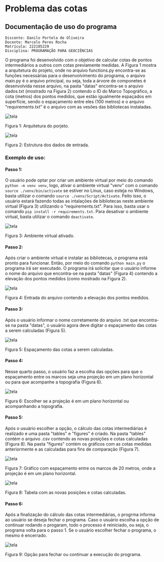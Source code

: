 <!-- @import "tutorial/style.html" -->

# Problema das cotas

## Documentação de uso do programa

    Discente: Danilo Portela de Oliveira
    Docente: Marcelo Peres Rocha
    Matrícula: 222105229
    Disciplina: PROGRAMAÇÃO PARA GEOCIÊNCIAS

O programa foi desenvolvido com o objetivo de calcular cotas de pontos intermediários a outros com cotas previamente medidas. A Figura 1 mostra a arquitetura do projeto, onde no arquivo functions.py encontra-se as funções necessárias para o desenvolvimento do programa, o arquivo main.py é o arquivo principal, ou seja, toda a árvore de componetes é desenvolvida nesse arquivo, na pasta "datas" encontra-se o arquivo dados.txt (mostrado na Figura 2) contendo o ID do Marco Topográfico, a cota (metros) dos pontos medidos, que estão igualmente espaçados em superfície, sendo o espaçamento entre eles (100 metros) e o arquivo "requirements.txt" é o arquivo com as vesões das bibliotecas instaladas.

![tela](./tutorial/img/estrutura_projeto.png)

<p class="legend"> Figura 1: Arquitetura do porjeto. </p>

![tela](./tutorial/img/estrutura_dados_de_entrada.png)

<p class="legend"> Figura 2: Estrutura dos dados de entrada. </p>

### Exemplo de uso:

#### Passo 1:

O usuário pode optar por criar um ambiente virtual por meio do comando ```python -m venv venv```, logo, ativar o ambiente virtual "venv" com o comando ```source ./venv/bin/activate``` se estiver no Linux, caso esteja no Windows, basta utilizar o comando ```source ./venv/Script/Activate```. Feito isso, o usuário estará fazendo todas as intalações de bibliotecas neste ambiente virtual (Figura 3) utilizando o "requirements.txt". Para isso, basta usar o comando ```pip install -r requirements.txt```. Para desativar o ambiente virtual, basta utilizar o comando ```deactivate```.

![tela](tutorial/img/venv.png)

<p class="legend"> Figura 3: Ambiente virtual ativado. </p>


#### Passo 2:

Após criar o ambiente virtual e instalar as bibliotecas, o programa está pronto para funcionar. Então, por meio do comando ```python main.py``` o programa irá ser executado. O programa irá solicitar que o usuário informe o nome do arquivo que encontra-se na pasta "datas" (Figura 4) contendo a elevação dos pontos medidos (como mostrado na Figura 2).

![tela](tutorial/img/entrada_arquivo.png)

<p class="legend"> Figura 4: Entrada do arquivo contendo a elevação dos pontos medidos. </p>

#### Passo 3:

Após o usuário informar o nome corretamente do arquivo .txt que encontra-se na pasta "datas", o usuário agora deve digitar o espaçamento das cotas a serem calculadas (Figura 5).

![tela](tutorial/img/espacamento.png)

<p class="legend"> Figura 5: Espaçamento das cotas a serem calculadas.

#### Passo 4:

Nesse quarto passo, o usuário faz a escolha das opções para que o espaçamento entre os marcos seja uma projeção em um plano horizontal ou para que acompanhe a topografia (Figura 6).

![tela](tutorial/img/escolha.png)

<p class="legend"> Figura 6: Escolher se a projeção é em um plano horizontal ou acompanhando a topografia.

#### Passo 5:

Após o usuário escolher a opção, o cálculo das cotas intermediárias é realizado e uma pasta "tables" e "figures" é criado. Na pasta "tables" contém o arquivo .csv contendo as novas posições e cotas calculadas (Figura 8). Na pasta "figures" contém os gráficos com as cotas medidas anteriormente e as calculadas para fins de comparação (Figura 7).


![tela](tutorial/img/horizontal_plane_with_spacing_20.0_m.png)

<p class="legend"> Figura 7: Gráfico com espaçamento entre os marcos de 20 metros, onde a projeção é em um plano horizontal.


![tela](tutorial/img/tabela.png)

<p class="legend"> Figura 8: Tabela com as novas posições e cotas calculadas.

#### Passo 6:

Após a finalização do cálculo das cotas intermediárias, o progrma informa ao usuário se deseja fechar o programa. Caso o usuário escolha a opção de continuar rodando o progaram, todo o processo é reiniciado, ou seja, o programa volta para o passo 1. Se o usuário escolher fechar o programa, o mesmo é encerrado.

![tela](tutorial/img/calculo.png)

<p class="legend"> Figura 9: Opção para fechar ou continuar a execução do programa.